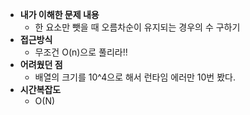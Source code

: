 * **내가 이해한 문제 내용**
  * 한 요소만 뺏을 때 오름차순이 유지되는 경우의 수 구하기
* **접근방식**
  * 무조건 O(n)으로 풀리라!!
* **어려웠던 점**
  * 배열의 크기를 10^4으로 해서 런타임 에러만 10번 봤다.
* **시간복잡도**
  * O(N)
